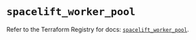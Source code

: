 # `spacelift_worker_pool`

Refer to the Terraform Registry for docs: [`spacelift_worker_pool`](https://registry.terraform.io/providers/spacelift-io/spacelift/1.27.0/docs/resources/worker_pool).
